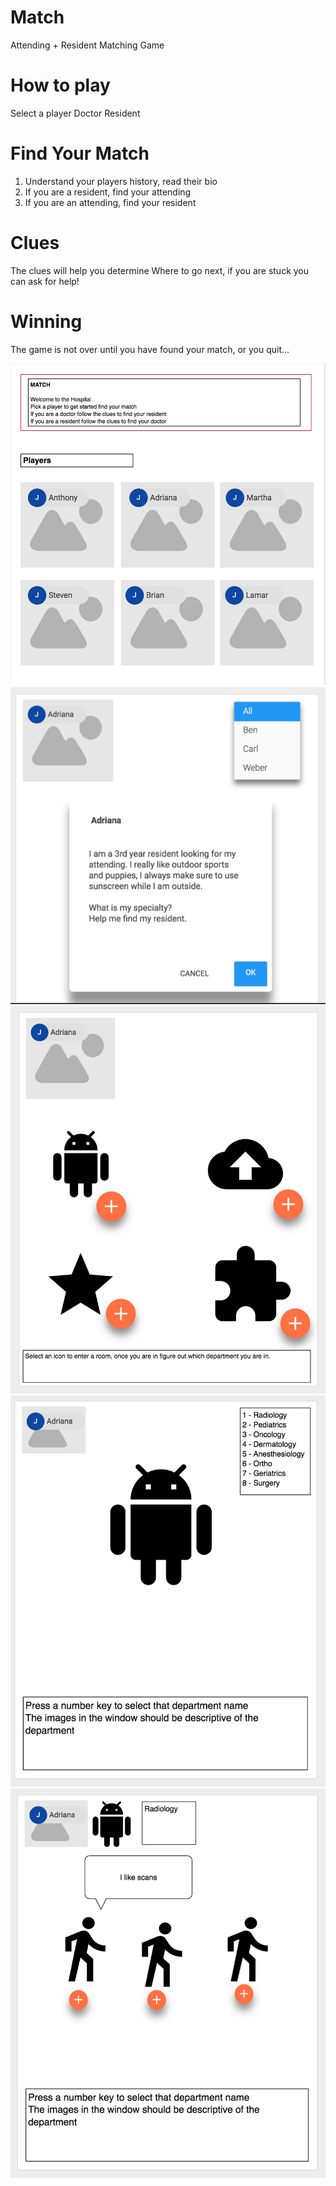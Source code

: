 # Match
Attending + Resident Matching Game

# How to play

Select a player
Doctor
Resident


# Find Your Match
1. Understand your players history, read their bio
2. If you are a resident, find your attending
3. If you are an attending, find your resident

# Clues
The clues will help you determine Where to go next, if you are stuck you can ask for help!

# Winning
The game is not over until you have found your match, or you quit...

![alt tag](https://github.com/amblount/Match/blob/master/images/Home.jpg.png)
![alt tag](https://github.com/amblount/Match/blob/master/images/player_profile.png)
![alt tag](https://github.com/amblount/Match/blob/master/images/department_selector.png)
![alt tag](https://github.com/amblount/Match/blob/master/images/department_id.png)
![alt tag](https://github.com/amblount/Match/blob/master/images/match.png)
